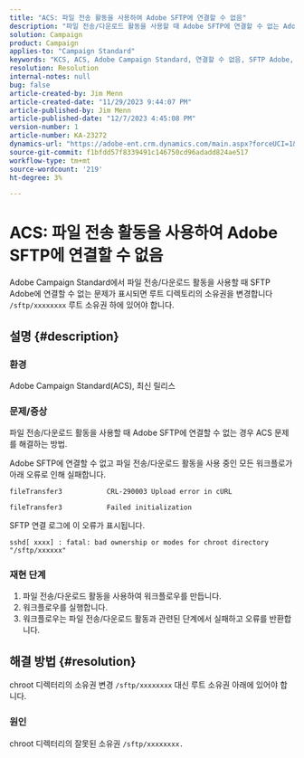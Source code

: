 ```yaml
---
title: "ACS: 파일 전송 활동을 사용하여 Adobe SFTP에 연결할 수 없음"
description: "파일 전송/다운로드 활동을 사용할 때 Adobe SFTP에 연결할 수 없는 Adobe Campaign Standard 문제를 해결하는 방법에 대해 알아봅니다."
solution: Campaign
product: Campaign
applies-to: "Campaign Standard"
keywords: "KCS, ACS, Adobe Campaign Standard, 연결할 수 없음, SFTP Adobe, 파일 전송, 다운로드, 오류, CRL-290003, cURL, 문제 해결"
resolution: Resolution
internal-notes: null
bug: false
article-created-by: Jim Menn
article-created-date: "11/29/2023 9:44:07 PM"
article-published-by: Jim Menn
article-published-date: "12/7/2023 4:45:08 PM"
version-number: 1
article-number: KA-23272
dynamics-url: "https://adobe-ent.crm.dynamics.com/main.aspx?forceUCI=1&pagetype=entityrecord&etn=knowledgearticle&id=e39cbc69-008f-ee11-8179-6045bd006268"
source-git-commit: f1bfdd57f8339491c146750cd96adadd824ae517
workflow-type: tm+mt
source-wordcount: '219'
ht-degree: 3%

---
```


# ACS: 파일 전송 활동을 사용하여 Adobe SFTP에 연결할 수 없음


Adobe Campaign Standard에서 파일 전송/다운로드 활동을 사용할 때 SFTP Adobe에 연결할 수 없는 문제가 표시되면 루트 디렉토리의 소유권을 변경합니다 `/sftp/xxxxxxxx` 루트 소유권 하에 있어야 합니다.

## 설명 {#description}


### 환경

Adobe Campaign Standard(ACS), 최신 릴리스



### 문제/증상

파일 전송/다운로드 활동을 사용할 때 Adobe SFTP에 연결할 수 없는 경우 ACS 문제를 해결하는 방법.

Adobe SFTP에 연결할 수 없고 파일 전송/다운로드 활동을 사용 중인 모든 워크플로가 아래 오류로 인해 실패합니다.




```
fileTransfer3           CRL-290003 Upload error in cURL 

fileTransfer3           Failed initialization
```




SFTP 연결 로그에 이 오류가 표시됩니다.




```
sshd[ xxxx] : fatal: bad ownership or modes for chroot directory "/sftp/xxxxxx"
```






### <b>재현 단계</b>

1. 파일 전송/다운로드 활동을 사용하여 워크플로우를 만듭니다.
2. 워크플로우를 실행합니다.
3. 워크플로우는 파일 전송/다운로드 활동과 관련된 단계에서 실패하고 오류를 반환합니다.



## 해결 방법 {#resolution}


chroot 디렉터리의 소유권 변경 `/sftp/xxxxxxxx` 대신 루트 소유권 아래에 있어야 합니다.

### 원인

chroot 디렉터리의 잘못된 소유권 `/sftp/xxxxxxxx. `
